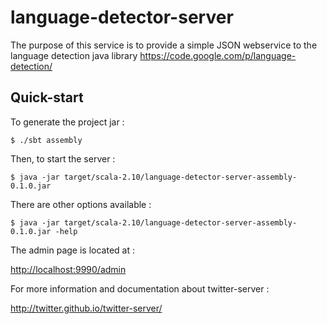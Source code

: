 language-detector-server
========================

The purpose of this service is to provide a simple JSON webservice to the language detection java library <https://code.google.com/p/language-detection/>


Quick-start
-----------

To generate the project jar :

    $ ./sbt assembly

Then, to start the server :

    $ java -jar target/scala-2.10/language-detector-server-assembly-0.1.0.jar

There are other options available :

    $ java -jar target/scala-2.10/language-detector-server-assembly-0.1.0.jar -help

The admin page is located at :

<http://localhost:9990/admin>

For more information and documentation about twitter-server :

<http://twitter.github.io/twitter-server/>
